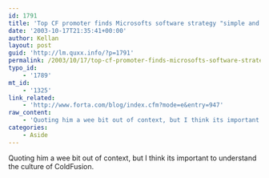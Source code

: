 ```yaml
---
id: 1791
title: 'Top CF promoter finds Microsofts software strategy "simple and rational".'
date: '2003-10-17T21:35:41+00:00'
author: Kellan
layout: post
guid: 'http://lm.quxx.info/?p=1791'
permalink: /2003/10/17/top-cf-promoter-finds-microsofts-software-strategy-simple-and-rational/
typo_id:
    - '1789'
mt_id:
    - '1325'
link_related:
    - 'http://www.forta.com/blog/index.cfm?mode=e&entry=947'
raw_content:
    - 'Quoting him a wee bit out of context, but I think its important to understand the culture of ColdFusion.'
categories:
    - Aside
---
```


Quoting him a wee bit out of context, but I think its important to understand the culture of ColdFusion.